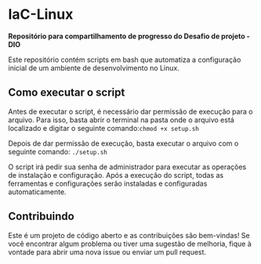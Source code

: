 # IaC-Linux

**Repositório para compartilhamento de progresso do Desafio de projeto - DIO**

Este repositório contém scripts em bash que automatiza a configuração inicial de um ambiente de desenvolvimento no Linux.

## Como executar o script
Antes de executar o script, é necessário dar permissão de execução para o arquivo. Para isso, basta abrir o terminal na pasta onde o arquivo está localizado e digitar o seguinte comando:`chmod +x setup.sh`

Depois de dar permissão de execução, basta executar o arquivo com o seguinte comando: `./setup.sh`

O script irá pedir sua senha de administrador para executar as operações de instalação e configuração. Após a execução do script, todas as ferramentas e configurações serão instaladas e configuradas automaticamente.

## Contribuindo
Este é um projeto de código aberto e as contribuições são bem-vindas! Se você encontrar algum problema ou tiver uma sugestão de melhoria, fique à vontade para abrir uma nova issue ou enviar um pull request.
